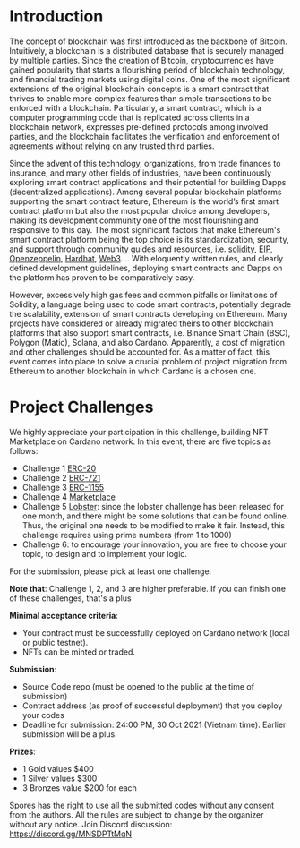 # Introduction

The concept of blockchain was first introduced as the backbone of Bitcoin. Intuitively, a blockchain is a distributed database that is securely managed by multiple parties. Since the creation of Bitcoin, cryptocurrencies have gained popularity that starts a flourishing period of blockchain technology, and financial trading markets using digital coins. One of the most significant extensions of the original blockchain concepts is a smart contract that thrives to enable more complex features than simple transactions to be enforced with a blockchain. Particularly, a smart contract, which is a computer programming code that is replicated across clients in a blockchain network, expresses pre-defined protocols among involved parties, and the blockchain facilitates the verification and enforcement of agreements without relying on any trusted third parties.

Since the advent of this technology, organizations, from trade finances to insurance, and many other fields of industries, have been continuously exploring smart contract applications and their potential for building Dapps (decentralized applications). Among several popular blockchain platforms supporting the smart contract feature, Ethereum is the world’s first smart contract platform but also the most popular choice among developers, making its development community one of the most flourishing and responsive to this day. The most significant factors that make Ethereum's smart contract platform being the top choice is its standardization, security, and support through community guides and resources, i.e. [solidity](https://docs.soliditylang.org/en/v0.8.9/), [EIP](https://github.com/ethereum/EIPs), [Openzeppelin](https://openzeppelin.com), [Hardhat](https://hardhat.org), [Web3](https://web3js.readthedocs.io/en/v1.5.2/).... With eloquently written rules, and clearly defined development guidelines, deploying smart contracts and Dapps on the platform has proven to be comparatively easy.

However, excessively high gas fees and common pitfalls or limitations of Solidity, a language being used to code smart contracts, potentially degrade the scalability, extension of smart contracts developing on Ethereum. Many projects have considered or already migrated theirs to other blockchain platforms that also support smart contracts, i.e. Binance Smart Chain (BSC), Polygon (Matic), Solana, and also Cardano. Apparently, a cost of migration and other challenges should be accounted for. As a matter of fact, this event comes into place to solve a crucial problem of project migration from Ethereum to another blockchain in which Cardano is a chosen one.

# Project Challenges

We highly appreciate your participation in this challenge, building NFT Marketplace on Cardano network. In this event, there are five topics as follows:

- Challenge 1 [ERC-20](./Challenge1.md)
- Challenge 2 [ERC-721](./Challenge2.md)
- Challenge 3 [ERC-1155](./Challenge3.md)
- Challenge 4 [Marketplace](./Challenge4.md)
- Challenge 5 [Lobster](https://github.com/input-output-hk/lobster-challenge): since the lobster challenge has been released for one month, and there might be some solutions that can be found online. Thus, the original one needs to be modified to make it fair. Instead, this challenge requires using prime numbers (from 1 to 1000)
- Challenge 6: to encourage your innovation, you are free to choose your topic, to design and to implement your logic.

For the submission, please pick at least one challenge.

**Note that**: Challenge 1, 2, and 3 are higher preferable. If you can finish one of these challenges, that's a plus

**Minimal acceptance criteria**:

- Your contract must be successfully deployed on Cardano network (local or public testnet).
- NFTs can be minted or traded.

**Submission**:

- Source Code repo (must be opened to the public at the time of submission)
- Contract address (as proof of successful deployment) that you deploy your codes
- Deadline for submission: 24:00 PM, 30 Oct 2021 (Vietnam time). Earlier submission will be a plus.

**Prizes**:

- 1 Gold values $400
- 1 Silver values $300
- 3 Bronzes value $200 for each

Spores has the right to use all the submitted codes without any consent from the authors. All the rules are subject to change by the organizer without any notice.
Join Discord discussion: https://discord.gg/MNSDPTtMqN

